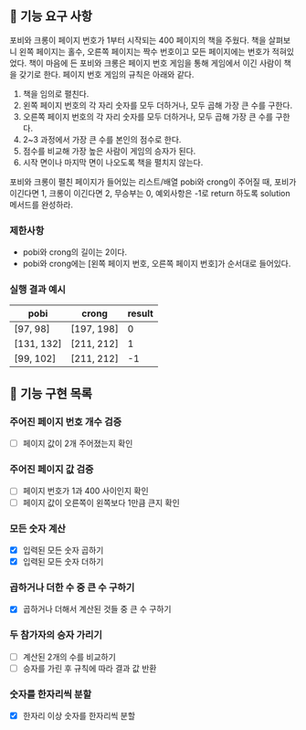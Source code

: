 ## 🚀 기능 요구 사항

포비와 크롱이 페이지 번호가 1부터 시작되는 400 페이지의 책을 주웠다. 책을 살펴보니 왼쪽 페이지는 홀수, 오른쪽 페이지는 짝수 번호이고 모든 페이지에는 번호가 적혀있었다. 책이 마음에 든 포비와 크롱은 페이지 번호 게임을 통해 게임에서 이긴 사람이 책을 갖기로 한다. 페이지 번호 게임의 규칙은 아래와 같다.

1. 책을 임의로 펼친다.
2. 왼쪽 페이지 번호의 각 자리 숫자를 모두 더하거나, 모두 곱해 가장 큰 수를 구한다.
3. 오른쪽 페이지 번호의 각 자리 숫자를 모두 더하거나, 모두 곱해 가장 큰 수를 구한다.
4. 2~3 과정에서 가장 큰 수를 본인의 점수로 한다.
5. 점수를 비교해 가장 높은 사람이 게임의 승자가 된다.
6. 시작 면이나 마지막 면이 나오도록 책을 펼치지 않는다.

포비와 크롱이 펼친 페이지가 들어있는 리스트/배열 pobi와 crong이 주어질 때, 포비가 이긴다면 1, 크롱이 이긴다면 2, 무승부는 0, 예외사항은 -1로 return 하도록 solution 메서드를 완성하라.

### 제한사항

- pobi와 crong의 길이는 2이다.
- pobi와 crong에는 [왼쪽 페이지 번호, 오른쪽 페이지 번호]가 순서대로 들어있다.

### 실행 결과 예시

| pobi | crong | result |
| --- | --- | --- |
| [97, 98] | [197, 198] | 0 |
| [131, 132] | [211, 212] | 1 |
| [99, 102] | [211, 212] | -1 |

## 🚧 기능 구현 목록
### 주어진 페이지 번호 개수 검증
- [ ] 페이지 값이 2개 주어졌는지 확인
### 주어진 페이지 값 검증
- [ ] 페이지 번호가 1과 400 사이인지 확인
- [ ] 페이지 값이 오른쪽이 왼쪽보다 1만큼 큰지 확인
### 모든 숫자 계산
- [x] 입력된 모든 숫자 곱하기
- [x] 입력된 모든 숫자 더하기
### 곱하거나 더한 수 중 큰 수 구하기
- [x] 곱하거나 더해서 계산된 것들 중 큰 수 구하기
### 두 참가자의 승자 가리기
- [ ] 계산된 2개의 수를 비교하기
- [ ] 승자를 가린 후 규칙에 따라 결과 값 반환
### 숫자를 한자리씩 분할
- [x] 한자리 이상 숫자를 한자리씩 분할
